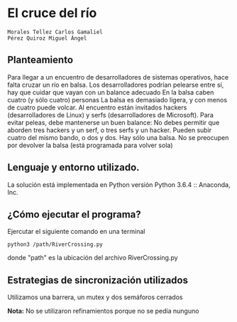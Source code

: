 # El cruce del río
    Morales Tellez Carlos Gamaliel
    Pérez Quiroz Miguel Ángel

## Planteamiento
Para llegar a un encuentro de desarrolladores de sistemas operativos, hace falta cruzar un río en balsa.
Los desarrolladores podrían pelearse entre sí, hay que cuidar que vayan con un balance adecuado
En la balsa caben cuatro (y sólo cuatro) personas
La balsa es demasiado ligera, y con menos de cuatro puede volcar.
Al encuentro están invitados hackers (desarrolladores de Linux) y serfs (desarrolladores de Microsoft).
Para evitar peleas, debe mantenerse un buen balance: No debes permitir que aborden tres hackers y un serf, o tres serfs y un hacker. Pueden subir cuatro del mismo bando, o dos y dos.
Hay sólo una balsa.
No se preocupen por devolver la balsa (está programada para volver sola)

## Lenguaje y entorno utilizado.
La solución está implementada en Python versión Python 3.6.4 :: Anaconda, Inc.

## ¿Cómo ejecutar el programa?
Ejercutar el siguiente comando en una terminal
```
python3 /path/RiverCrossing.py
```
donde "path" es la ubicación del archivo RiverCrossing.py

## Estrategias de sincronización utilizados
Utilizamos una barrera, un mutex y dos semáforos cerrados
    
**Nota:** No se utilizaron refinamientos porque no se pedía nunguno